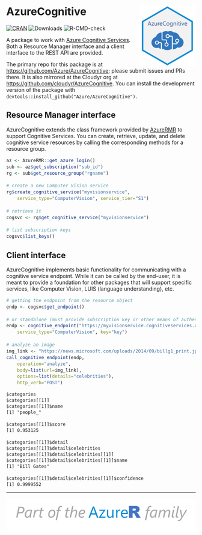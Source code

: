 # AzureCognitive <img src="man/figures/logo.png" align="right" width=150 />

[![CRAN](https://www.r-pkg.org/badges/version/AzureCognitive)](https://cran.r-project.org/package=AzureCognitive)
![Downloads](https://cranlogs.r-pkg.org/badges/AzureCognitive)
![R-CMD-check](https://github.com/Azure/AzureVM/workflows/R-CMD-check/badge.svg)

A package to work with [Azure Cognitive Services](https://azure.microsoft.com/services/cognitive-services/). Both a Resource Manager interface and a client interface to the REST API are provided.

The primary repo for this package is at https://github.com/Azure/AzureCognitive; please submit issues and PRs there. It is also mirrored at the Cloudyr org at https://github.com/cloudyr/AzureCognitive. You can install the development version of the package with `devtools::install_github("Azure/AzureCognitive")`.

## Resource Manager interface

AzureCognitive extends the class framework provided by [AzureRMR](https://github.com/Azure/AzureRMR) to support Cognitive Services. You can create, retrieve, update, and delete cognitive service resources by calling the corresponding methods for a resource group.

```r
az <- AzureRMR::get_azure_login()
sub <- az$get_subscription("sub_id")
rg <- sub$get_resource_group("rgname")

# create a new Computer Vision service
rg$create_cognitive_service("myvisionservice",
    service_type="ComputerVision", service_tier="S1")

# retrieve it
cogsvc <- rg$get_cognitive_service("myvisionservice")

# list subscription keys
cogsvc$list_keys()
```

## Client interface

AzureCognitive implements basic functionality for communicating with a cognitive service endpoint. While it can be called by the end-user, it is meant to provide a foundation for other packages that will support specific services, like Computer Vision, LUIS (language understanding), etc.

```r
# getting the endpoint from the resource object
endp <- cogsvc$get_endpoint()

# or standalone (must provide subscription key or other means of authentication)
endp <- cognitive_endpoint("https://myvisionservice.cognitiveservices.azure.com/",
    service_type="ComputerVision", key="key")

# analyze an image
img_link <- "https://news.microsoft.com/uploads/2014/09/billg1_print.jpg"
call_cognitive_endpoint(endp,
    operation="analyze",
    body=list(url=img_link),
    options=list(details="celebrities"),
    http_verb="POST")
```

```
$categories
$categories[[1]]
$categories[[1]]$name
[1] "people_"

$categories[[1]]$score
[1] 0.953125

$categories[[1]]$detail
$categories[[1]]$detail$celebrities
$categories[[1]]$detail$celebrities[[1]]
$categories[[1]]$detail$celebrities[[1]]$name
[1] "Bill Gates"

$categories[[1]]$detail$celebrities[[1]]$confidence
[1] 0.9999552
```

----
<p align="center"><a href="https://github.com/Azure/AzureR"><img src="https://github.com/Azure/AzureR/raw/master/images/logo2.png" width=800 /></a></p>
